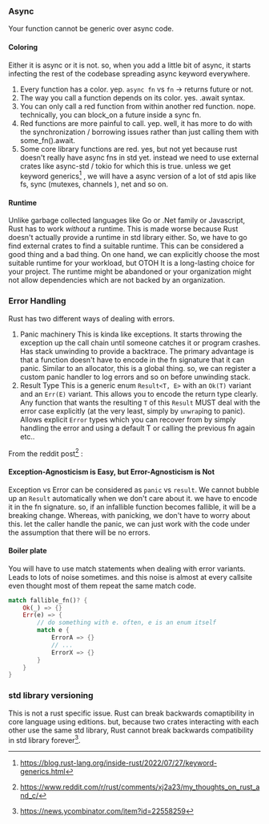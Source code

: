 ### Async 
Your function cannot be generic over async code.
#### Coloring
Either it is async or it is not. so, when you add a little bit of async, it starts infecting the rest of the codebase spreading async keyword everywhere.
1. Every function has a color. 
    yep. `async fn` vs `fn` -> returns future or not. 
2. The way you call a function depends on its color.
    yes. .await syntax. 
3. You can only call a red function from within another red function. 
    nope. technically, you can block_on a future inside a sync fn. 
4. Red functions are more painful to call.
    yep. well, it has more to do with the synchronization / borrowing issues rather than just calling them with some_fn().await. 
5. Some core library functions are red.
    yes, but not yet because rust doesn't really have async fns in std yet. instead we need to use external crates like async-std / tokio for which this is true. 
    unless we get keyword generics[^keyword_generics] , we will have a async version of a lot of std apis like fs, sync (mutexes, channels ), net and so on. 

#### Runtime
Unlike garbage collected languages like Go or .Net family or Javascript, Rust has to work *without* a runtime. 
This is made worse because Rust doesn't actually provide a runtime in std library either. So, we have to go find external crates to find a suitable runtime. This can be considered a good thing and a bad thing. On one hand, we can explicitly choose the most suitable runtime for your workload, but OTOH It is a long-lasting choice for your project. The runtime might be abandoned or your organization might not allow dependencies which are not backed by an organization. 

### Error Handling
Rust has two different ways of dealing with errors. 
1. Panic machinery
This is kinda like exceptions. It starts throwing the exception up the call chain until someone catches it or program crashes.
Has stack unwinding to provide a backtrace.
The primary advantage is that a function doesn't have to encode in the fn signature that it can panic. 
Similar to an allocator, this is a global thing. so, we can register a custom panic handler to log errors and so on before unwinding stack.
2. Result Type
This is a generic enum `Result<T, E>` with an `Ok(T)` variant and an `Err(E)` variant. This allows you to encode the return type clearly. 
Any function that wants the resulting `T` of this `Result` MUST deal with the error case explicitly (at the very least, simply by `unwrap`ing to panic).
Allows explicit `Error` types which you can recover from by simply handling the error and using a default T or calling the previous fn again etc..

From the reddit post[^cpp_rust_exception_error] :
#### Exception-Agnosticism is Easy, but Error-Agnosticism is Not
Exception vs Error can be considered as `panic` vs `result`.
We cannot bubble up an `Result` automatically when we don't care about it. we have to encode it in the fn signature.
so, if an infallible function becomes fallible, it will be a breaking change. 
Whereas, with panicking, we don't have to worry about this. let the caller handle the panic, we can just work with the code under the assumption that there will be no errors. 
#### Boiler plate
You will have to use match statements when dealing with error variants. Leads to lots of noise sometimes. and this noise is almost at every callsite even thought most of them repeat the same match code. 
```rust
match fallible_fn()? {
    Ok(_) => {}
    Err(e) => {
        // do something with e. often, e is an enum itself
        match e {
            ErrorA => {}
            // ...
            ErrorX => {}
        }
    }
}
```
 ### std library versioning
 This is not a rust specific issue. 
 Rust can break backwards comaptibility in core language using editions. but, because two crates interacting with each other use the same std library, 
 Rust cannot break backwards compatibility in std library forever[^std_back_compat]. 
 





[^keyword_generics]: https://blog.rust-lang.org/inside-rust/2022/07/27/keyword-generics.html
[^cpp_rust_exception_error]: https://www.reddit.com/r/rust/comments/xj2a23/my_thoughts_on_rust_and_c/
[^std_back_compat]: https://news.ycombinator.com/item?id=22558259